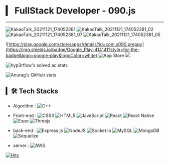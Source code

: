 # ▎ FullStack Developer - 090.js       
* * *       

![KakaoTalk_20211121_174052381](https://user-images.githubusercontent.com/49832278/143249782-a82d05de-8277-46ab-98be-1ef68ec29ff9.jpg)  ![KakaoTalk_20211121_174052381_02](https://user-images.githubusercontent.com/49832278/143252834-97679064-7ed2-40d3-af65-4e6eec416e0f.jpg) ![KakaoTalk_20211121_174052381_07](https://user-images.githubusercontent.com/49832278/143252855-88ed7080-0c2c-47ae-8f01-116b79ce943f.jpg) ![KakaoTalk_20211121_174052381_05](https://user-images.githubusercontent.com/49832278/143252997-2f339f83-a40c-4440-ac86-3938aa052e0a.jpg)


![https://play.google.com/store/apps/details?id=com.x090.preppy](https://img.shields.io/badge/Google_Play-414141?style=for-the-badge&logo=google-play&logoColor=white)  ![App Store](https://img.shields.io/badge/App_Store-0D96F6?style=for-the-badge&logo=app-store&logoColor=white) <a href="[http://15.165.129.122:3000/]" target="_blank"><img src="https://img.shields.io/badge/preppy-web-ff0000?style=flat-square&logo=[appveyor]&logoColor=white"/></a> 

![hyp3rflow's solved.ac stats](https://github-readme-solvedac.hyp3rflow.vercel.app/api/?handle=rnjsrnrdnjs) 

![Anurag's GitHub stats](https://github-readme-stats.vercel.app/api?username=rnjsrnrdnjs&theme=radical) 

 ## ▎🛠 Tech Stacks
- Algorithm : ![C++](https://img.shields.io/badge/c++-%2300599C.svg?style=for-the-badge&logo=c%2B%2B&logoColor=white) 
- Front-end : ![CSS3](https://img.shields.io/badge/css3-%231572B6.svg?style=for-the-badge&logo=css3&logoColor=white) ![HTML5](https://img.shields.io/badge/html5-%23E34F26.svg?style=for-the-badge&logo=html5&logoColor=white) ![JavaScript](https://img.shields.io/badge/javascript-%23323330.svg?style=for-the-badge&logo=javascript&logoColor=%23F7DF1E) ![React](https://img.shields.io/badge/react-%2320232a.svg?style=for-the-badge&logo=react&logoColor=%2361DAFB) ![React Native](https://img.shields.io/badge/react_native-%2320232a.svg?style=for-the-badge&logo=react&logoColor=%2361DAFB) 
![Expo](https://img.shields.io/badge/expo-1C1E24?style=for-the-badge&logo=expo&logoColor=#D04A37) ![Threejs](https://img.shields.io/badge/threejs-black?style=for-the-badge&logo=three.js&logoColor=white)
- back-end : ![Express.js](https://img.shields.io/badge/express.js-%23404d59.svg?style=for-the-badge&logo=express&logoColor=%2361DAFB) ![NodeJS](https://img.shields.io/badge/node.js-6DA55F?style=for-the-badge&logo=node.js&logoColor=white)  ![Socket.io](https://img.shields.io/badge/Socket.io-black?style=for-the-badge&logo=socket.io&badgeColor=010101) ![MySQL](https://img.shields.io/badge/mysql-%2300f.svg?style=for-the-badge&logo=mysql&logoColor=white) ![MongoDB](https://img.shields.io/badge/MongoDB-%234ea94b.svg?style=for-the-badge&logo=mongodb&logoColor=white) ![Sequelize](https://img.shields.io/badge/Sequelize-52B0E7?style=for-the-badge&logo=Sequelize&logoColor=white)

-  server : ![AWS](https://img.shields.io/badge/AWS-%23FF9900.svg?style=for-the-badge&logo=amazon-aws&logoColor=white)

[![Hits](https://hits.seeyoufarm.com/api/count/incr/badge.svg?url=https%3A%2F%2Fgithub.com%2Frnjsrnrdnjs%2Fhit-counter&count_bg=%2379C83D&title_bg=%23555555&icon=&icon_color=%23E7E7E7&title=hits&edge_flat=false)](https://hits.seeyoufarm.com)
